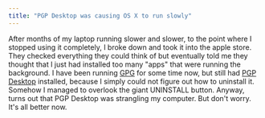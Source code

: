 ```yaml
---
title: "PGP Desktop was causing OS X to run slowly"
---
```


After months of my laptop running slower and slower, to the point where
I stopped using it completely, I broke down and took it into the apple store.
They checked everything they could think of but eventually told me they thought
that I just had installed too many "apps" that were running the background.
I have been running [GPG](http://gnupg.org/) for some time now, but still had
[PGP Desktop](http://www.pgp.com/) installed, because I simply could not figure
out how to uninstall it. Somehow I managed to overlook the giant UNINSTALL
button. Anyway, turns out that PGP Desktop was strangling my computer. But
don't worry. It's all better now.

